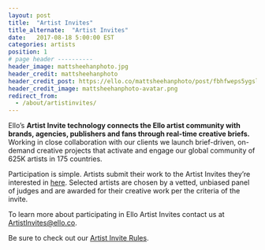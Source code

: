 ```yaml
---
layout: post
title:  "Artist Invites"
title_alternate:  "Artist Invites"
date:   2017-08-18 5:00:00 EST
categories: artists
position: 1
# page header ----------
header_image: mattsheehanphoto.jpg
header_credit: mattsheehanphoto
header_credit_post: https://ello.co/mattsheehanphoto/post/fbhfweps5ygslmbz_bud7w
header_credit_image: mattsheehanphoto-avatar.png
redirect_from:
  - /about/artistinvites/
---
```


Ello’s **Artist Invite technology connects the Ello artist community with brands, agencies, publishers and fans through real-time creative briefs.** Working in close collaboration with our clients we launch brief-driven, on-demand creative projects that activate and engage our global community of 625K artists in 175 countries.

Participation is simple. Artists submit their work to the Artist Invites they’re interested in [here](https://ello.co/artist-invites). Selected artists are chosen by a vetted, unbiased panel of judges and are awarded for their creative work per the criteria of the invite.

To learn more about participating in Ello Artist Invites contact us at ArtistInvites@ello.co.

Be sure to check out our [Artist Invite Rules](/wtf/policies/artist-invite-rules).
